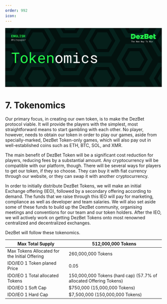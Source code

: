 ```yaml
---
order: 992
icon: 
---
```

![](/static/headers/DezBet_Tokenomics_ENG.png)

# 7. Tokenomics

Our primary focus, in creating our own token, is to make the DezBet protocol viable. It will provide the players with the simplest, most straightforward means to start gambling with each other. No player, however, needs to obtain our token in order to play our games, aside from specially-marked, DezBet Token-only games, which will also pay out in well-established coins such as ETH, BTC, SOL, and XMR.
 
The main benefit of DezBet Token will be a significant cost reduction for players, reducing fees by a substantial amount. Any cryptocurrency will be compatible with our platform, though. There will be several ways for players to get our token, if they so choose. They can buy it with fiat currency through our website, or they can swap it with another cryptocurrency.
 
In order to initially distribute DezBet Tokens, we will make an initial Exchange offering (IEO), followed by a secondary offering according to demand. The funds that we raise through this IEO will pay for marketing, compliance as well as developer and team salaries. We will also set aside some of these funds to build up the DezBet community, organising meetings and conventions for our team and our token holders. After the IEO, we will actively work on getting DezBet Tokens onto most renowned centralized and decentralized exchanges.
 
DezBet will follow these tokenomics.

Max Total Supply | 512,000,000 Tokens
---    | ---
Max Tokens Allocated for the Initial Offering | 260,000,000 Tokens
IDO/IEO 1 Token planed Price | 0.05
IDO/IEO 1 Total allocated Tokens | 150,000,000 Tokens (hard cap) (57.7% of allocated Offering Tokens)
IDO/IEO 1 Soft Cap | $750,000 (15,000,000 Tokens)
IDO/IEO 1 Hard Cap | $7,500,000 (150,000,000 Tokens)
